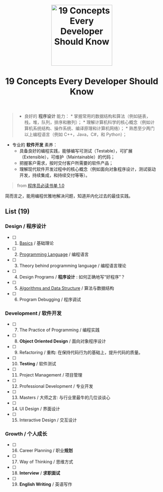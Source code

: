 <h1 align="center">
<br>
  <a href="https://github.com/willwang-x/a-growing-cs"><img src="https://i.imgur.com/CnKqzEJ.png" alt="19 Concepts Every Developer Should Know" width=200"></a>
  <br>
    <br>
  19 Concepts Every Developer Should Know
  <br><br>
</h1>



> * 良好的 **程序设计** 能力：
	* 掌握常用的数据结构和算法（例如链表，栈，堆，队列，排序和散列）；
	* 理解计算机科学的核心概念（例如计算机系统结构、操作系统、编译原理和计算机网络）；
	* 熟悉至少两门以上编程语言（例如 C++，Java，C#，和 Python）；
* 专业的 **软件开发** 素养：
	* 具备良好的编程实践，能够编写可测试（Testable），可扩展（Extensible），可维护（Maintainable）的代码；
	* 把握客户需求，按时交付客户所需要的软件产品；
	* 理解现代软件开发过程中的核心概念（例如面向对象程序设计，测试驱动开发，持续集成，和持续交付等等）。
> 
> from  [程序员必读书单 1.0](http://lucida.me/blog/developer-reading-list/)

简而言之，能用编程优雅地解决问题，知道并内化过去的最佳实践。
	
## List (19)

### Design / 程序设计                                     

* [ ] 01. [Basics](https://github.com/willwang-x/cs-core-skills) / 基础理论
* [ ] 02. [Programming Language](https://github.com/willwang-x/coder-arms) / 编程语言 
* [ ] 03. Theory behind programming language / 编程语言理论  
* [ ] 04. Design Programs / **程序设计** : 如何正确地写“好程序”？
* [ ] 05. [Algorithms and Data Structure](https://github.com/willwang-x/algorithms-with-illustrations) / 算法与数据结构  
* [ ] 06. Program	Debugging / 程序调试

### Development / 软件开发                                                    

* [ ] 07. The Practice of Programming / 编程实践  
* [ ] 08. **Object Oriented Design** / 面向对象程序设计 
* [ ] 09. Refactoring / 重构: 在保持代码行为的基础上，提升代码的质量。
* [ ] 10. **Testing** / 软件测试
* [ ] 11. Project Management / 项目管理 
* [ ] 12. Professional Development / 专业开发 
* [ ] 13. Masters / 大师之言: 与行业里最牛的几位谈谈心
* [ ] 14. UI Design / 界面设计
* [ ] 15. Interactive Design / 交互设计 


### Growth / 个人成长 
               
* [ ] 16. Career Planning / 职业**规划**   
* [ ] 17. Way of Thinking / 思维方式 
* [ ] 18. **Interview** / **求职面试**
* [ ] 19. **English Writing** / 英语写作